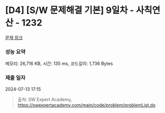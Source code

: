 # [D4] [S/W 문제해결 기본] 9일차 - 사칙연산 - 1232 

[문제 링크](https://swexpertacademy.com/main/code/problem/problemDetail.do?contestProbId=AV141J8KAIcCFAYD) 

### 성능 요약

메모리: 26,716 KB, 시간: 135 ms, 코드길이: 1,736 Bytes

### 제출 일자

2024-07-13 17:15



> 출처: SW Expert Academy, https://swexpertacademy.com/main/code/problem/problemList.do